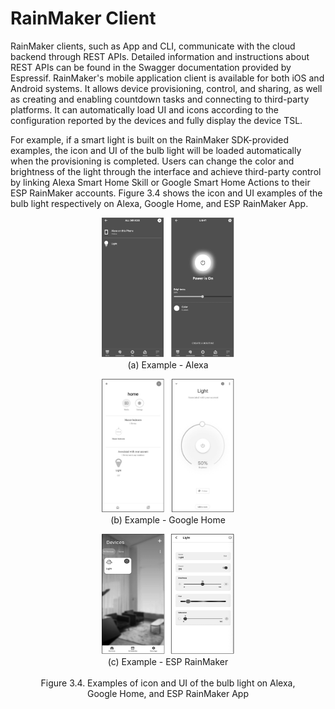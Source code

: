 # RainMaker Client

RainMaker clients, such as App and CLI, communicate with the cloud backend through REST APIs. Detailed information and instructions about REST APIs can be found in the Swagger documentation provided by Espressif. RainMaker's mobile application client is available for both iOS and Android systems. It allows device provisioning, control, and sharing, as well as creating and enabling countdown tasks and connecting to third-party platforms. It can automatically load UI and icons according to the configuration reported by the devices and fully display the device TSL.

For example, if a smart light is built on the RainMaker SDK-provided examples, the icon and UI of the bulb light will be loaded automatically when the provisioning is completed. Users can change the color and brightness of the light through the interface and achieve third-party control by linking Alexa Smart Home Skill or Google Smart Home Actions to their ESP RainMaker accounts. Figure 3.4 shows the icon and UI examples of the bulb light respectively on Alexa, Google Home, and ESP RainMaker App.

<figure align="center">
    <img src="../../Pics/D3Z/3-4-a.png" width="50%" >
    <figcaption>(a) Example - Alexa</figcaption>
</figure>

<figure align="center">
    <img src="../../Pics/D3Z/3-4-b.png" width="50%" >
    <figcaption>(b) Example - Google Home</figcaption>
</figure>

<figure align="center">
    <img src="../../Pics/D3Z/3-4-c.png" width="50%" >
    <figcaption>(c) Example - ESP RainMaker</figcaption>
    <br>
    <figcaption>Figure 3.4. Examples of icon and UI of the bulb light on Alexa, Google Home, and ESP RainMaker App</figcaption>
</figure>